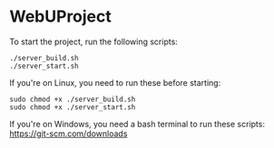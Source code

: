 # WebUProject

To start the project, run the following scripts:

```
./server_build.sh
./server_start.sh
```

If you're on Linux, you need to run these before starting:
```
sudo chmod +x ./server_build.sh
sudo chmod +x ./server_start.sh
```

If you're on Windows, you need a bash terminal to run these scripts:
https://git-scm.com/downloads